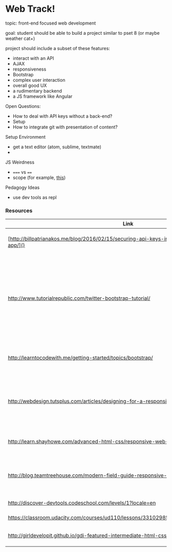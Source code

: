 # Web Track! 


topic: front-end focused web development

goal: student should be able to build a project similar to pset 8 (or maybe weather cat+)

project should include a subset of these features:
* interact with an API
* AJAX
* responsiveness
* Bootstrap
* complex user interaction
* overall good UX 
* a rudimentary backend
* a JS framework like Angular


Open Questions:
* How to deal with API keys without a back-end?
* Setup
* How to integrate git with presentation of content?

Setup Environment
* get a text editor (atom, sublime, textmate)
* 

JS Weirdness
* `===` vs `==`
* scope (for example, [this](https://classroom.udacity.com/courses/ud989/lessons/3417188540/concepts/34803486710923))

Pedagogy Ideas
* use dev tools as repl


### Resources

|Link | Topics | Notes|
|----|--------|------|
[http://billpatrianakos.me/blog/2016/02/15/securing-api-keys-in-a-javascript-single-page-app/]() | AJAX, APIs | might answer the api key question
http://www.tutorialrepublic.com/twitter-bootstrap-tutorial/ | Bootstrap | Pretty solid tutorial, W3-esque, very in-depth, not great layout, needs to be prefaced with a better intro
http://learntocodewith.me/getting-started/topics/bootstrap/ | Bootstrap | Decent intro / explanation / motivation
http://webdesign.tutsplus.com/articles/designing-for-a-responsive-web--webdesign-3850 | Responsiveness | Written for designers, but gives a good overview of the problem / motivation
http://learn.shayhowe.com/advanced-html-css/responsive-web-design/ | Responsiveness | a Tutorial / Article. Kinda good? 
http://blog.teamtreehouse.com/modern-field-guide-responsive-web-design | Responsiveness | ARticle. Might be the winner for introducing the topic
http://discover-devtools.codeschool.com/levels/1?locale=en | Chrome Dev Tools | Interactive Course | Seems great
https://classroom.udacity.com/courses/ud110/lessons/3310298553/concepts/31806585980923 | AJAX, APIs | Interactive Course | Seems legit, has a project
http://girldevelopit.github.io/gdi-featured-intermediate-html-css/#/95 | Semantic HTML, Advanced CSS | 
